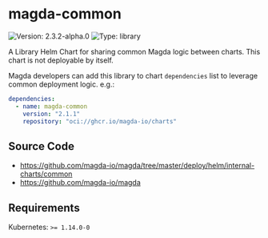 # magda-common

![Version: 2.3.2-alpha.0](https://img.shields.io/badge/Version-2.3.2--alpha.0-informational?style=flat-square) ![Type: library](https://img.shields.io/badge/Type-library-informational?style=flat-square)

A Library Helm Chart for sharing common Magda logic between charts.
This chart is not deployable by itself.

Magda developers can add this library to chart `dependencies` list to leverage common deployment logic.
e.g.:
```yaml
dependencies:
  - name: magda-common
    version: "2.1.1"
    repository: "oci://ghcr.io/magda-io/charts"
```

## Source Code

* <https://github.com/magda-io/magda/tree/master/deploy/helm/internal-charts/common>
* <https://github.com/magda-io/magda>

## Requirements

Kubernetes: `>= 1.14.0-0`


